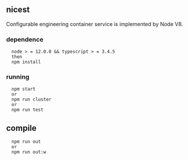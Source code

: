 ## nicest
Configurable engineering container service is implemented by Node V8.

### dependence
```
  node > = 12.0.0 && typescript > = 3.4.5
  then
  npm install
```

### running
```
  npm start
  or
  npm run cluster
  or
  npm run test
```

## compile
```
  npm run out
  or
  npm run out:w
```